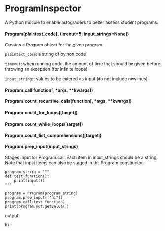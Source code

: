 # ProgramInspector

A Python module to enable autograders to better assess student programs.

#### Program(plaintext_code[, timeout=5, input_strings=None])

Creates a Program object for the given program. 

`plaintext_code`: a string of python code

`timeout`: when running code, the amount of time that should be given before throwing an exception (for infinite loops)

`input_strings`: values to be entered as input (do not include newlines)



#### Program.call(function[, \*args, \*\*kwargs])

#### Program.count_recursive_calls(function[, \*args, \*\*kwargs])

#### Program.count_for_loops([target])

#### Program.count_while_loops([target])

#### Program.count_list_comprehensions([target])

#### Program.prep_input(input_strings)

Stages input for Program.call. Each item in input_strings should be a string. Note that input items can also be staged in the Program constructor.

```
program_string = """
def test_function():
    print(input())
"""

program = Program(program_string)
program.prep_input(["hi"])
program.call(test_function)
print(program.out.getvalue())
```

output:
```
hi
```

